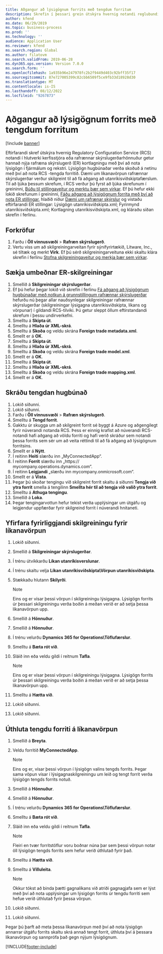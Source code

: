 ```yaml
---
title: Aðgangur að lýsigögnum forrits með tengdum forritum
description: Skrefin í þessari grein útskýra hvernig notandi reglubundinnar stillingarþjónustu getur hannað nýja rafræna skýrslugerðakortlagningu með því að nota lýsigögn.
author: kfend
ms.date: 06/29/2019
ms.topic: business-process
ms.prod: ''
ms.technology: ''
audience: Application User
ms.reviewer: kfend
ms.search.region: Global
ms.author: filatovm
ms.search.validFrom: 2019-06-28
ms.dyn365.ops.version: Version 7.0.0
ms.search.form: ''
ms.openlocfilehash: 1a935b96e247978fc2b2f9449d403c92bff35f17
ms.sourcegitcommit: 87e727005399c82cbb6509f5ce9fb33d18928d30
ms.translationtype: MT
ms.contentlocale: is-IS
ms.lasthandoff: 08/12/2022
ms.locfileid: "9267873"
---
```

# <a name="access-application-metadata-by-using-connected-applications"></a>Aðgangur að lýsigögnum forrits með tengdum forritum

[!include [banner](../../includes/banner.md)]

Eftirfarandi skref útskýra hvernig Regulatory Configuration Service (RCS) notandi í hlutverki kerfisstjóra eða rafrænnar skýrslugerðarhönnuður getur hannað nýja rafræna skýrslugerð (ER) kortlagningu með því að nota lýsigögn í fjármálum og rekstri. Lýsigögn hugbúnaðar verða skoðuð á netinu með því að nota RCS -tengda forritið. Dæmi um líkanavörpun rafrænnar skýrslugerðar verður skilgreint til að fá aðgang að utanríkisviðskiptafærslum. Til að ljúka þessum skrefum, í RCS verður þú fyrst að ljúka skrefunum í greininni, [Búðu til stillingaveitur og merktu þær sem virkar](er-configuration-provider-mark-it-active-2016-11.md). Ef þú hefur ekki lokið skrefunum í greininni, [Fáðu aðgang að lýsigögnum forrita með því að nota ER stillingar](access-application-metadata-er-configuration.md), hlaðið niður [Dæmi um rafrænar skýrslur](https://download.microsoft.com/download/0/4/e/04e13839-e423-442b-a6c2-dd35b1045c2d/Dynamics%20365%20for%20Finance%20and%20Operations%208.1%20Electronic%20reporting%20task%20guides.zip) og vistaðu eftirfarandi ER stillingar: Lýsigögn utanríkisviðskipta.xml; Fyrirmynd utanríkisviðskipta.xml; Kortlagning utanríkisviðskipta.xml, og kláraðu síðan skrefin í ferlinu.

## <a name="prerequisites"></a>Forkröfur
1. Farðu í **Öll vinnusvæði** > **Rafræn skýrslugerð**. 
2. Vertu viss um að skilgreiningarveitan fyrir sýnifyrirtækið, Litware, Inc., sé tiltæk og merkt **Virk**. Ef þú sérð skilgreiningarveituna ekki skaltu klára skrefin í ferlinu [Stofna skilgreiningaveitur og merkja þær sem virkar](er-configuration-provider-mark-it-active-2016-11.md). 

## <a name="get-required-er-configurations"></a>Sækja umbeðnar ER-skilgreiningar
1. Smellið á **Skilgreiningar skýrslugerðar**. 
2. Ef þú hefur þegar lokið við skrefin í ferlinu [Fá aðgang að lýsigögnum hugbúnaðar með notkun á grunnstillingum rafrænnar skýrslugerðar](access-application-metadata-er-configuration.md) hefurðu nú þegar allar nauðsynlegar skilgreiningar rafrænnar skýrslugerðar (skilgreiningar lýsigagna utanríkisviðskipta, líkans og vörpunar) í gildandi RCS-tilviki. Þú getur sleppt öllum eftirstandandi skrefum í þessu undirverkefni. 
3. Smelltu á **Skipta út**. 
4. Smelltu á **Hlaða úr XML-skrá**. 
5. Smelltu á **Skoða** og veldu skrána **Foreign trade metadata.xml**. 
6. Smellt er á **OK**. 
7. Smelltu á **Skipta út**. 
8. Smelltu á **Hlaða úr XML-skrá**. 
9. Smelltu á **Skoða** og veldu skrána **Foreign trade model.xml**. 
10. Smellt er á **OK**. 
11. Smelltu á **Skipta út**. 
12. Smelltu á **Hlaða úr XML-skrá**. 
13. Smelltu á **Skoða** og veldu skrána **Foreign trade mapping.xml**. 
14. Smellt er á **OK**. 

## <a name="register-a-connected-application"></a>Skráðu tengdan hugbúnað
1. Lokið síðunni. 
2. Lokið síðunni. 
3. Farðu í **Öll vinnusvæði** > **Rafræn skýrslugerð**. 
4. Smelltu á **Tengd forrit**. 
5. Gakktu úr skugga um að skilgreint forrit sé byggt á Azure og aðgengilegt fyrir núverandi notanda RCS. Þess er einnig krafist að núverandi RCS-notandi hafi aðgang að völdu forriti og hafi verið skráður sem notandi þessa forrits sem sér um að veita réttindi til að fá aðgang að lýsigögnum forritsins. 
6. Smellt er á **Nýtt**. 
7. Í reitinn **Heiti** slærðu inn „MyConnectedApp“. 
8. Í reitinn **Forrit** slærðu inn „https:// mycompany.operations.dynamics.com“. 
9. Í reitinn **Leigjandi** „slærðu inn mycompany.onmicrosoft.com“. 
10. Smellt er á **Vista**. 
11. Þegar þú skoðar tengingu við skilgreint forrit skaltu á síðunni **Tengja við ytra forrit** smella á tengilinn **Smellta hér til að tengja við valið ytra forrit**. 
12. Smelltu á **Athuga tengingu**. 
13. Smellið á **Loka**. 
14. Þegar tengingarvottun hefur tekist verða upplýsingar um útgáfu og leigjendur uppfærðar fyrir skilgreind forrit í núverandi hnitaneti. 

## <a name="review-existing-model-mapping-configuration"></a>Yfirfara fyrirliggjandi skilgreiningu fyrir líkanavörpun
1. Lokið síðunni. 
2. Smellið á **Skilgreiningar skýrslugerðar**. 
3. Í trénu útvíkkarðu **Líkan utanríkisverslunar**. 
4. Í trénu skaltu velja **Líkan utanríkisviðskipta\Vörpun utanríkisviðskipta**. 
5. Stækkaðu hlutann **Skilyrði**. 

    > [!NOTE]
    > Eins og er vísar þessi vörpun í skilgreiningu lýsigagna. Lýsigögn forrits úr þessari skilgreiningu verða boðin á meðan verið er að setja þessa líkanavörpun upp. 

6. Smellið á **Hönnuður**. 
7. Smellið á **Hönnuður**. 
8. Í trénu velurðu **Dynamics 365 for Operations\Töflufærslur**. 
9. Smelltu á **Bæta rót við**. 
10. Sláið inn eða veldu gildi í reitnum **Tafla**. 

    > [!NOTE]
    > Eins og er vísar þessi vörpun í skilgreiningu lýsigagna. Lýsigögn forrits úr þessari skilgreiningu verða boðin á meðan verið er að setja þessa líkanavörpun upp. 

11. Smelltu á **Hætta við**. 
12. Lokið síðunni. 
13. Lokið síðunni. 

## <a name="assign-connected-application-to-model-mapping"></a>Úthluta tengdu forriti á líkanavörpun 
1. Smellið á **Breyta**. 
2. Veldu forritið **MyConnectedApp**. 

    > [!NOTE]
    > Eins og er, vísar þessi vörpun í lýsigögn valins tengds forrits. Þegar sama vöpun vísar í lýsigagnaskilgreiningu um leið og tengt forrit verða lýsigögn tengds forrits notuð. 

3. Smellið á **Hönnuður**. 
4. Smellið á **Hönnuður**. 
5. Í trénu velurðu **Dynamics 365 for Operations\Töflufærslur**. 
6. Smelltu á **Bæta rót við**. 
7. Sláið inn eða veldu gildi í reitnum **Tafla**. 

    > [!NOTE]
    > Fleiri en tvær forritstöflur voru boðnar núna þar sem þessi vörpun notar öll lýsigögn tengds forrits sem hefur verið úthlutað fyrir það. 

8. Smelltu á **Hætta við**. 
9. Smelltu á **Villuleita**. 

    > [!NOTE]
    > Okkur tókst að binda þætti gagnalíkans við atriði gagnagjafa sem er lýst með því að nota upplýsingar um lýsigögn forrits úr tengdu forriti sem hefue verið úthlutað fyrir þessa vörpun. 

10. Lokið síðunni. 
11. Lokið síðunni. 

Þegar þú þarft að meta þessa líkanavörpun með því að nota lýsigögn annarrar útgáfu forrits skaltu skrá annað tengt forrit, úthluta því á þessara líkanavörpun og sannprófa það gegn nýjum lýsigögnum.


[!INCLUDE[footer-include](../../../../includes/footer-banner.md)]

